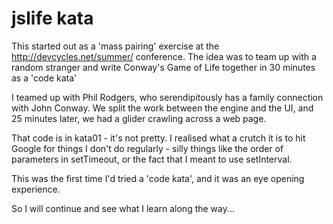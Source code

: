 jslife kata
===========

This started out as a 'mass pairing' exercise at the http://devcycles.net/summer/
conference. The idea was to team up with a random stranger and write
Conway's Game of Life together in 30 minutes as a 'code kata'

I teamed up with Phil Rodgers, who serendipitously has a family connection with
John Conway. We split the work between the engine and the UI, and 25 minutes
later, we had a glider crawling across a web page.

That code is in kata01 - it's not pretty. I realised what a crutch it is to
hit Google for things I don't do regularly - silly things like the order of
parameters in setTimeout, or the fact that I meant to use setInterval.

This was the first time I'd tried a 'code kata', and it was an eye opening experience.

So I will continue and see what I learn along the way...